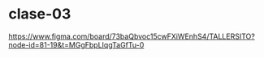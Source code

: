 # clase-03

https://www.figma.com/board/73baQbvoc15cwFXiWEnhS4/TALLERSITO?node-id=81-19&t=MGgFbpLIqgTaGfTu-0
